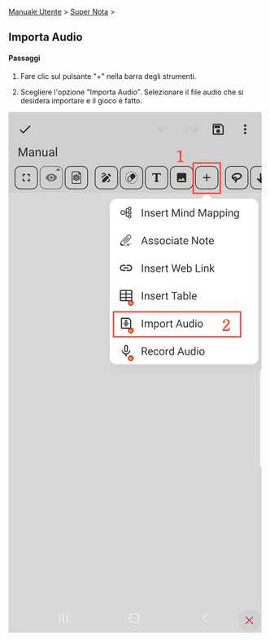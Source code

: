 [Manuale Utente](/dragonnest/drawnote/manual/it) > [Super Nota](/dragonnest/drawnote/manual/it/super_note) >

Importa Audio
---
#### Passaggi

1. Fare clic sul pulsante "+" nella barra degli strumenti.

2. Scegliere l'opzione "Importa Audio". Selezionare il file audio che si desidera importare e il gioco è fatto.

![](imgs/import_audio.png)